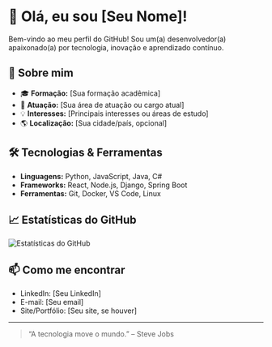 # 👋 Olá, eu sou [Seu Nome]!

Bem-vindo ao meu perfil do GitHub! Sou um(a) desenvolvedor(a) apaixonado(a) por tecnologia, inovação e aprendizado contínuo.

## 🚀 Sobre mim

- 🎓 **Formação:** [Sua formação acadêmica]
- 💼 **Atuação:** [Sua área de atuação ou cargo atual]
- 💡 **Interesses:** [Principais interesses ou áreas de estudo]
- 🌎 **Localização:** [Sua cidade/país, opcional]

## 🛠️ Tecnologias & Ferramentas

- **Linguagens:** Python, JavaScript, Java, C#
- **Frameworks:** React, Node.js, Django, Spring Boot
- **Ferramentas:** Git, Docker, VS Code, Linux

## 📈 Estatísticas do GitHub

![Estatísticas do GitHub](https://github-readme-stats.vercel.app/api?username=seu-usuario&show_icons=true&theme=radical)

## 📫 Como me encontrar

- LinkedIn: [Seu LinkedIn]
- E-mail: [Seu email]
- Site/Portfólio: [Seu site, se houver]

---

> “A tecnologia move o mundo.” – Steve Jobs

